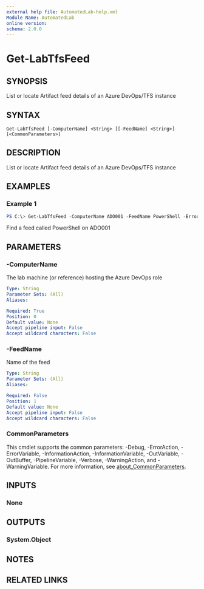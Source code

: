 ```yaml
---
external help file: AutomatedLab-help.xml
Module Name: AutomatedLab
online version:
schema: 2.0.0
---
```


# Get-LabTfsFeed

## SYNOPSIS
List or locate Artifact feed details of an Azure DevOps/TFS instance

## SYNTAX

```
Get-LabTfsFeed [-ComputerName] <String> [[-FeedName] <String>] [<CommonParameters>]
```

## DESCRIPTION
List or locate Artifact feed details of an Azure DevOps/TFS instance

## EXAMPLES

### Example 1
```powershell
PS C:\> Get-LabTfsFeed -ComputerName ADO001 -FeedName PowerShell -ErrorAction SilentlyContinue
```

Find a feed called PowerShell on ADO001

## PARAMETERS

### -ComputerName
The lab machine (or reference) hosting the Azure DevOps role

```yaml
Type: String
Parameter Sets: (All)
Aliases:

Required: True
Position: 0
Default value: None
Accept pipeline input: False
Accept wildcard characters: False
```

### -FeedName
Name of the feed

```yaml
Type: String
Parameter Sets: (All)
Aliases:

Required: False
Position: 1
Default value: None
Accept pipeline input: False
Accept wildcard characters: False
```

### CommonParameters
This cmdlet supports the common parameters: -Debug, -ErrorAction, -ErrorVariable, -InformationAction, -InformationVariable, -OutVariable, -OutBuffer, -PipelineVariable, -Verbose, -WarningAction, and -WarningVariable. For more information, see [about_CommonParameters](http://go.microsoft.com/fwlink/?LinkID=113216).

## INPUTS

### None
## OUTPUTS

### System.Object
## NOTES

## RELATED LINKS
